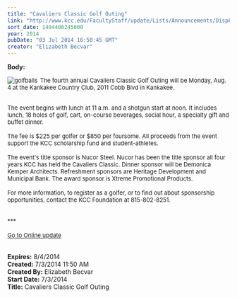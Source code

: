```yaml
---
title: "Cavaliers Classic Golf Outing"
link: "http://www.kcc.edu/FacultyStaff/update/Lists/Announcements/DispForm.aspx?ID=1556"
sort_date: 1404406245000
year: 2014
pubDate: "03 Jul 2014 16:50:45 GMT"
creator: "Elizabeth Becvar"
---
```


<div><b>Body:</b> <div class="ExternalClassFCC64296AA4C49F08B07EF1D553AAD6D">
<div>
<div style="float:left;margin-right:6px"><font size="2"><img alt="golfballs" src="/FacultyStaff/update/PublishingImages/golfballs.jpg" /></font></div>
<p><font size="2">The fourth annual Cavaliers Classic Golf Outing will be Monday, Aug. 4 at the Kankakee Country Club, 2011 Cobb Blvd in Kankakee.</font></p></div>
<div><font size="2"><br />The event begins with lunch at 11 a.m. and a shotgun start at noon. It includes lunch, 18 holes of golf, cart, on-course beverages, social hour, a specialty gift and buffet dinner.</font></div>
<div><font size="2"><br />The fee is $225 per golfer or $850 per foursome. All proceeds from the event support the KCC scholarship fund and student-athletes.</font></div><font size="2">
<div><br />The event's title sponsor is Nucor Steel. Nucor has been the title sponsor all four years KCC has held the Cavaliers Classic. Dinner sponsor will be Demonica Kemper Architects. Refreshment sponsors are Heritage Development and Municipal Bank. The award sponsor is Xtreme Promotional Products.</div>
<div><br />For more information, to register as a golfer, or to find out about sponsorship opportunities, contact the KCC Foundation at 815-802-8251.</div>
<div><br /> </div>
<div>***</div>
<div> </div>
<div><a href="/FacultyStaff/update/Pages/dailyupdate.aspx">Go to Online update</a></div>
<div> </div>
<div> </div></font></div></div>
<div><b>Expires:</b> 8/4/2014</div>
<div><b>Created:</b> 7/3/2014 11:50 AM</div>
<div><b>Created By:</b> Elizabeth Becvar</div>
<div><b>Start Date:</b> 7/3/2014</div>
<div><b>Title:</b> Cavaliers Classic Golf Outing</div>
